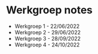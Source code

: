 # Werkgroep notes

* Werkgroep 1 - 22/06/2022
* Werkgroep 2 - 29/06/2022
* Werkgroep 3 - 28/09/2022
* Werkgroep 4 - 24/10/2022



